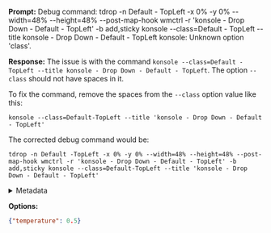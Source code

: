 **Prompt:**
Debug command: tdrop -n Default - TopLeft -x 0% -y 0% --width=48% --height=48% --post-map-hook wmctrl -r 'konsole - Drop Down - Default - TopLeft' -b add,sticky konsole --class=Default - TopLeft --title konsole - Drop Down - Default - TopLeft
konsole: Unknown option 'class'.

**Response:**
The issue is with the command `konsole --class=Default - TopLeft --title konsole - Drop Down - Default - TopLeft`. The option `--class` should not have spaces in it. 

To fix the command, remove the spaces from the `--class` option value like this:

```
konsole --class=Default-TopLeft --title 'konsole - Drop Down - Default - TopLeft'
```

The corrected debug command would be:

```
tdrop -n Default -TopLeft -x 0% -y 0% --width=48% --height=48% --post-map-hook wmctrl -r 'konsole - Drop Down - Default - TopLeft' -b add,sticky konsole --class=Default-TopLeft --title 'konsole - Drop Down - Default - TopLeft'
```

<details><summary>Metadata</summary>

- Duration: 16374 ms
- Datetime: 2023-10-15T18:58:11.226182
- Model: gpt-3.5-turbo-0613

</details>

**Options:**
```json
{"temperature": 0.5}
```

